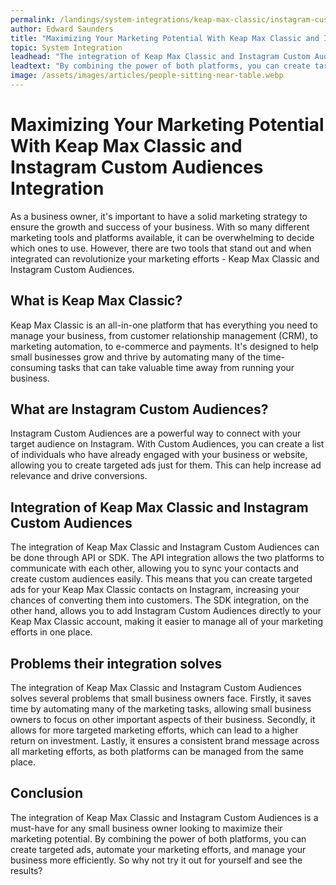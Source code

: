 ```yaml
---
permalink: /landings/system-integrations/keap-max-classic/instagram-custom-audiences
author: Edward Saunders
title: "Maximizing Your Marketing Potential With Keap Max Classic and Instagram Custom Audiences Integration"
topic: System Integration
leadhead: "The integration of Keap Max Classic and Instagram Custom Audiences is a must-have for any small business owner looking to maximize their marketing potential"
leadtext: "By combining the power of both platforms, you can create targeted ads, automate your marketing efforts, and manage your business more efficiently. So why not try it out for yourself and see the results?"
image: /assets/images/articles/people-sitting-near-table.webp
---
```

<div class="arttext">  <h1>Maximizing Your Marketing Potential With Keap Max Classic and Instagram Custom Audiences Integration</h1>
  <p>As a business owner, it's important to have a solid marketing strategy to ensure the growth and success of your business. With so many different marketing tools and platforms available, it can be overwhelming to decide which ones to use. However, there are two tools that stand out and when integrated can revolutionize your marketing efforts - Keap Max Classic and Instagram Custom Audiences. </p>

  <h2>What is Keap Max Classic?</h2>
  <p>Keap Max Classic is an all-in-one platform that has everything you need to manage your business, from customer relationship management (CRM), to marketing automation, to e-commerce and payments. It's designed to help small businesses grow and thrive by automating many of the time-consuming tasks that can take valuable time away from running your business. </p>

  <h2>What are Instagram Custom Audiences?</h2>
  <p>Instagram Custom Audiences are a powerful way to connect with your target audience on Instagram. With Custom Audiences, you can create a list of individuals who have already engaged with your business or website, allowing you to create targeted ads just for them. This can help increase ad relevance and drive conversions. </p>

  <h2>Integration of Keap Max Classic and Instagram Custom Audiences</h2>
  <p>The integration of Keap Max Classic and Instagram Custom Audiences can be done through API or SDK. The API integration allows the two platforms to communicate with each other, allowing you to sync your contacts and create custom audiences easily. This means that you can create targeted ads for your Keap Max Classic contacts on Instagram, increasing your chances of converting them into customers. The SDK integration, on the other hand, allows you to add Instagram Custom Audiences directly to your Keap Max Classic account, making it easier to manage all of your marketing efforts in one place.</p>

  <h2>Problems their integration solves</h2>
  <p>The integration of Keap Max Classic and Instagram Custom Audiences solves several problems that small business owners face. Firstly, it saves time by automating many of the marketing tasks, allowing small business owners to focus on other important aspects of their business. Secondly, it allows for more targeted marketing efforts, which can lead to a higher return on investment. Lastly, it ensures a consistent brand message across all marketing efforts, as both platforms can be managed from the same place.</p>

  <h2>Conclusion</h2>
  <p>The integration of Keap Max Classic and Instagram Custom Audiences is a must-have for any small business owner looking to maximize their marketing potential. By combining the power of both platforms, you can create targeted ads, automate your marketing efforts, and manage your business more efficiently. So why not try it out for yourself and see the results?</p>
</div>